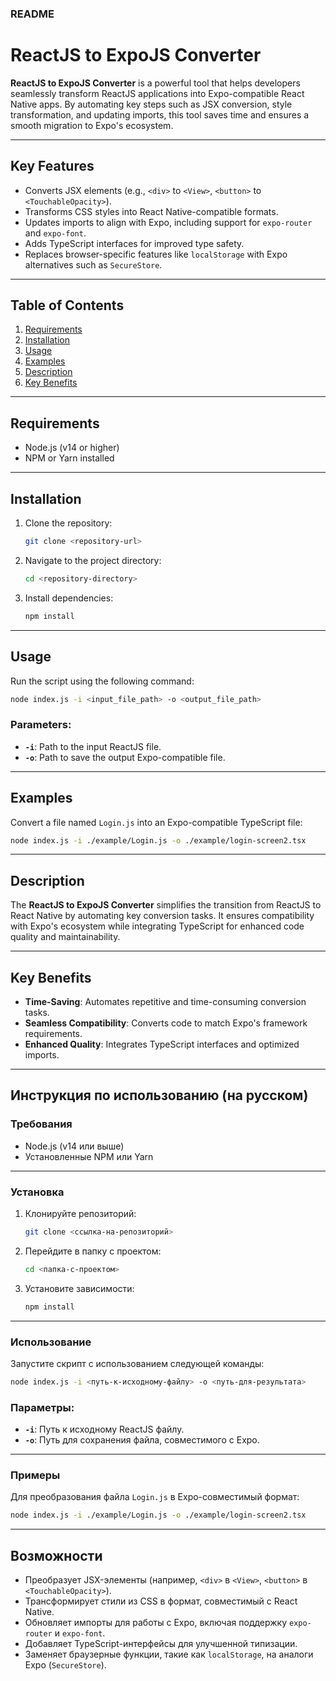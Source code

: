 ### README

# ReactJS to ExpoJS Converter

**ReactJS to ExpoJS Converter** is a powerful tool that helps developers seamlessly transform ReactJS applications into Expo-compatible React Native apps. By automating key steps such as JSX conversion, style transformation, and updating imports, this tool saves time and ensures a smooth migration to Expo's ecosystem.

---

## Key Features
- Converts JSX elements (e.g., `<div>` to `<View>`, `<button>` to `<TouchableOpacity>`).
- Transforms CSS styles into React Native-compatible formats.
- Updates imports to align with Expo, including support for `expo-router` and `expo-font`.
- Adds TypeScript interfaces for improved type safety.
- Replaces browser-specific features like `localStorage` with Expo alternatives such as `SecureStore`.

---

## Table of Contents
1. [Requirements](#requirements)
2. [Installation](#installation)
3. [Usage](#usage)
4. [Examples](#examples)
5. [Description](#description)
6. [Key Benefits](#key-benefits)

---

## Requirements
- Node.js (v14 or higher)
- NPM or Yarn installed

---

## Installation

1. Clone the repository:
   ```bash
   git clone <repository-url>
   ```
2. Navigate to the project directory:
   ```bash
   cd <repository-directory>
   ```
3. Install dependencies:
   ```bash
   npm install
   ```

---

## Usage

Run the script using the following command:
```bash
node index.js -i <input_file_path> -o <output_file_path>
```

### Parameters:
- **`-i`**: Path to the input ReactJS file.
- **`-o`**: Path to save the output Expo-compatible file.

---

## Examples

Convert a file named `Login.js` into an Expo-compatible TypeScript file:
```bash
node index.js -i ./example/Login.js -o ./example/login-screen2.tsx
```

---

## Description

The **ReactJS to ExpoJS Converter** simplifies the transition from ReactJS to React Native by automating key conversion tasks. It ensures compatibility with Expo's ecosystem while integrating TypeScript for enhanced code quality and maintainability.

---

## Key Benefits

- **Time-Saving**: Automates repetitive and time-consuming conversion tasks.
- **Seamless Compatibility**: Converts code to match Expo's framework requirements.
- **Enhanced Quality**: Integrates TypeScript interfaces and optimized imports.

---

## Инструкция по использованию (на русском)

### Требования
- Node.js (v14 или выше)
- Установленные NPM или Yarn

---

### Установка

1. Клонируйте репозиторий:
   ```bash
   git clone <ссылка-на-репозиторий>
   ```
2. Перейдите в папку с проектом:
   ```bash
   cd <папка-с-проектом>
   ```
3. Установите зависимости:
   ```bash
   npm install
   ```

---

### Использование

Запустите скрипт с использованием следующей команды:
```bash
node index.js -i <путь-к-исходному-файлу> -o <путь-для-результата>
```

### Параметры:
- **`-i`**: Путь к исходному ReactJS файлу.
- **`-o`**: Путь для сохранения файла, совместимого с Expo.

---

### Примеры

Для преобразования файла `Login.js` в Expo-совместимый формат:
```bash
node index.js -i ./example/Login.js -o ./example/login-screen2.tsx
```

---

## Возможности
- Преобразует JSX-элементы (например, `<div>` в `<View>`, `<button>` в `<TouchableOpacity>`).
- Трансформирует стили из CSS в формат, совместимый с React Native.
- Обновляет импорты для работы с Expo, включая поддержку `expo-router` и `expo-font`.
- Добавляет TypeScript-интерфейсы для улучшенной типизации.
- Заменяет браузерные функции, такие как `localStorage`, на аналоги Expo (`SecureStore`).
